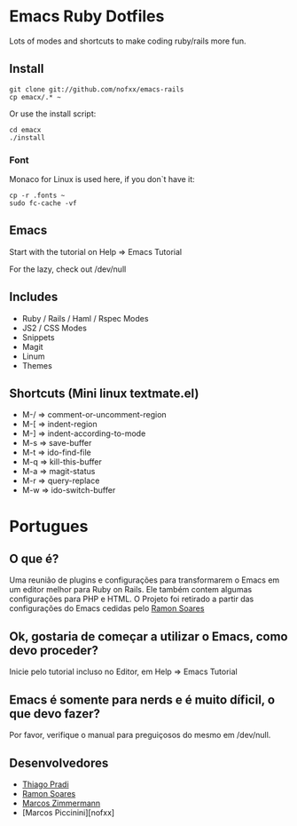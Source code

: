# Emacs Ruby Dotfiles

Lots of modes and shortcuts to make coding ruby/rails more fun.


## Install

    git clone git://github.com/nofxx/emacs-rails
    cp emacx/.* ~

Or use the install script:

    cd emacx
    ./install


### Font

Monaco for Linux is used here, if you don`t have it:

    cp -r .fonts ~
    sudo fc-cache -vf


## Emacs

Start with the tutorial on Help => Emacs Tutorial

For the lazy, check out /dev/null


## Includes

* Ruby / Rails / Haml / Rspec Modes
* JS2 / CSS Modes
* Snippets
* Magit
* Linum
* Themes


## Shortcuts (Mini linux textmate.el)

* M-/  =>  comment-or-uncomment-region
* M-[  =>  indent-region
* M-]  =>  indent-according-to-mode
* M-s  =>  save-buffer
* M-t  =>  ido-find-file
* M-q  =>  kill-this-buffer
* M-a  =>  magit-status
* M-r  =>  query-replace
* M-w  =>  ido-switch-buffer


# Portugues

## O que é?

Uma reunião de  plugins e configurações para transformarem o Emacs em um
editor melhor para Ruby on Rails. Ele também contem algumas
configurações para PHP e HTML. O Projeto foi retirado a partir das
configurações do Emacs cedidas pelo [Ramon Soares][rm]

## Ok, gostaria de começar a utilizar o Emacs, como devo proceder?

Inicie pelo tutorial incluso no Editor, em Help => Emacs Tutorial

## Emacs é somente para nerds e é muito díficil, o que devo fazer?

Por favor, verifique o manual para preguiçosos do mesmo em /dev/null.

## Desenvolvedores

- [Thiago Pradi][tp]
- [Ramon Soares][rm]
- [Marcos Zimmermann][mz]
- [Marcos Piccinini][nofxx]

[rm]: http://blog.ramonsoares.com/
[tp]: http://thiagopradi.net
[mz]: http://mgzmaster.wordpress.com/
